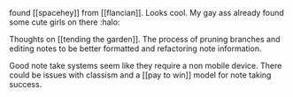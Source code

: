 found [[spacehey]] from [[flancian]]. Looks cool. My gay ass already found some cute girls on there :halo:

Thoughts on [[tending the garden]]. The process of pruning branches and editing notes to be better formatted and refactoring note information.

Good note take systems seem like they require a non mobile device. There could be issues with classism and a [[pay to win]] model for note taking success.





